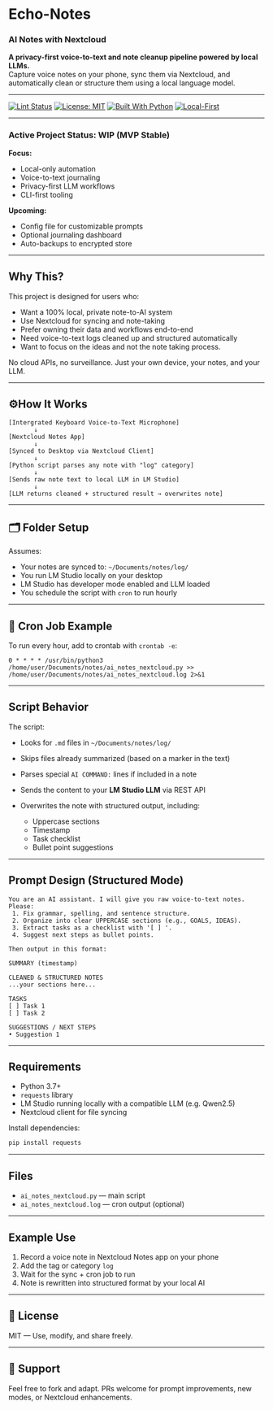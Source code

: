 # Echo-Notes
### AI Notes with Nextcloud

**A privacy-first voice-to-text and note cleanup pipeline powered by local LLMs.**  
Capture voice notes on your phone, sync them via Nextcloud, and automatically clean or structure them using a local language model.

---

[![Lint Status](https://github.com/18c83fd3-25ea-4ed9-8205-2abeff9b3883/Echo-Notes/actions/workflows/lint.yml/badge.svg)](https://github.com/18c83fd3-25ea-4ed9-8205-2abeff9b3883/Echo-Notes/actions)
[![License: MIT](https://img.shields.io/badge/License-MIT-yellow.svg)](https://opensource.org/licenses/MIT)
[![Built With Python](https://img.shields.io/badge/Built%20with-Python-blue)](https://www.python.org/)
[![Local-First](https://img.shields.io/badge/Privacy-Local%20Only-green)](#)

---

### Active Project Status: WIP (MVP Stable)

**Focus:**  
- Local-only automation  
- Voice-to-text journaling  
- Privacy-first LLM workflows  
- CLI-first tooling

**Upcoming:**  
- Config file for customizable prompts  
- Optional journaling dashboard  
- Auto-backups to encrypted store

---



## Why This?

This project is designed for users who:
- Want a 100% local, private note-to-AI system
- Use Nextcloud for syncing and note-taking
- Prefer owning their data and workflows end-to-end
- Need voice-to-text logs cleaned up and structured automatically
- Want to focus on the ideas and not the note taking process.

No cloud APIs, no surveillance. Just your own device, your notes, and your LLM.

---

## ⚙How It Works

```text
[Intergrated Keyboard Voice-to-Text Microphone]
       ↓
[Nextcloud Notes App]
       ↓
[Synced to Desktop via Nextcloud Client]
       ↓
[Python script parses any note with "log" category]
       ↓
[Sends raw note text to local LLM in LM Studio]
       ↓
[LLM returns cleaned + structured result → overwrites note]
````

---

## 🗂 Folder Setup

Assumes:

* Your notes are synced to: `~/Documents/notes/log/`
* You run LM Studio locally on your desktop
* LM Studio has developer mode enabled and LLM loaded
* You schedule the script with `cron` to run hourly

---

## 🔁 Cron Job Example

To run every hour, add to crontab with `crontab -e`:

```
0 * * * * /usr/bin/python3 /home/user/Documents/notes/ai_notes_nextcloud.py >> /home/user/Documents/notes/ai_notes_nextcloud.log 2>&1
```

---

## Script Behavior

The script:

* Looks for `.md` files in `~/Documents/notes/log/`
* Skips files already summarized (based on a marker in the text)
* Parses special `AI COMMAND:` lines if included in a note
* Sends the content to your **LM Studio LLM** via REST API
* Overwrites the note with structured output, including:

  * Uppercase sections
  * Timestamp
  * Task checklist
  * Bullet point suggestions

---

## Prompt Design (Structured Mode)

```text
You are an AI assistant. I will give you raw voice-to-text notes.
Please:
 1. Fix grammar, spelling, and sentence structure.
 2. Organize into clear UPPERCASE sections (e.g., GOALS, IDEAS).
 3. Extract tasks as a checklist with '[ ] '.
 4. Suggest next steps as bullet points.

Then output in this format:

SUMMARY (timestamp)

CLEANED & STRUCTURED NOTES
...your sections here...

TASKS
[ ] Task 1
[ ] Task 2

SUGGESTIONS / NEXT STEPS
• Suggestion 1
```

---

## Requirements

* Python 3.7+
* `requests` library
* LM Studio running locally with a compatible LLM (e.g. Qwen2.5)
* Nextcloud client for file syncing

Install dependencies:

```bash
pip install requests
```

---

## Files

* `ai_notes_nextcloud.py` — main script
* `ai_notes_nextcloud.log` — cron output (optional)

---

## Example Use

1. Record a voice note in Nextcloud Notes app on your phone
2. Add the tag or category `log`
3. Wait for the sync + cron job to run
4. Note is rewritten into structured format by your local AI

---

## 📜 License

MIT — Use, modify, and share freely.

---

## 🙋 Support

Feel free to fork and adapt. PRs welcome for prompt improvements, new modes, or Nextcloud enhancements.


